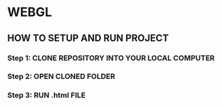 # WEBGL
## HOW TO SETUP AND RUN PROJECT
### Step 1: CLONE REPOSITORY INTO YOUR LOCAL COMPUTER
### Step 2: OPEN CLONED FOLDER
### Step 3: RUN .html FILE
